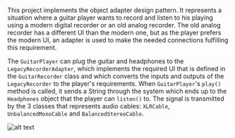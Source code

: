 This project implements the object adapter design pattern. It represents a situation where a guitar player wants to record and listen to his playing using a modern digital recorder or an old analog recorder. The old analog recorder has a different UI than the modern one, but as the player prefers the modern UI, an adapter is used to make the needed connections fulfilling this requirement.

The `GuitarPlayer` can plug the guitar and headphones to the `LegacyRecorderAdapter`, which implements the required UI that is defined in the `GuitarRecorder` class and which converts the inputs and outputs of the `LegacyRecorder` to the player's requirements. When `GuitarPlayer`'s `play()` method is called, it sends a String through the system which ends up to the `Headphones` object that the player can `listen()` to. The signal is transmitted by the 3 classes that represents audio cables: `XLRCable`, `UnbalancedMonoCable` and `BalancedStereoCable`.

![alt text](https://github.com/Iepvzaeh/DesignPatterns/blob/master/DP15_adapter/UML%2015%20Adapter.png)
